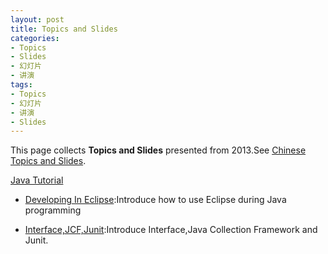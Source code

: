 ```yaml
---
layout: post
title: Topics and Slides
categories:
- Topics
- Slides
- 幻灯片
- 讲演
tags:
- Topics
- 幻灯片
- 讲演
- Slides
---
```



This page collects **Topics and Slides** presented from 2013.See [Chinese Topics and Slides](http://jeff-lee.name/topics/2013/04/topics-and-slides-cn/).


[Java Tutorial](https://github.com/westerly-lzh/java_tutorial)

+  [Developing In Eclipse](https://github.com/westerly-lzh/java_tutorial/tree/master/eclipse):Introduce how to use Eclipse during Java programming

+ [Interface,JCF,Junit](https://github.com/westerly-lzh/java_tutorial/tree/master/interface_collection_junit):Introduce Interface,Java Collection Framework and Junit.

